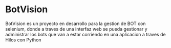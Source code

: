 # BotVision
 BotVision es un proyecto en desarrollo para la gestion de BOT con selenium, donde a traves de una interfaz web se pueda gestionar y administrar los bots que van a estar corriendo en una aplicacion a traves de Hilos con Python
